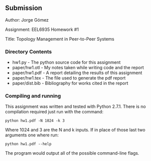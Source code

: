 ## Submission
Author: Jorge Gómez 

Assignment: EEL6935 Homework #1

Title: Topology Management in Peer-to-Peer Systems

### Directory Contents
*  hw1.py \- The python source code for this assignment
*  paper/hw1.otl \- My notes taken while writing code and the report
*  paper/hw1.pdf \- A report detailing the results of this assignment
*  paper/hw1.tex \- The file used to generate the pdf report
*  paper/dist.bib \- Bibliography for works cited in the report

### Compiling and running

This assignment was written and tested with Python 2.7.1. There is no
compilation required just run with the command:

`python hw1.pdf -N 1024 -k 3`

Where 1024 and 3 are the N and k inputs. If in place of those last two
arguments one where run:

`python hw1.pdf --help`

The program would output all of the possible command-line flags.
